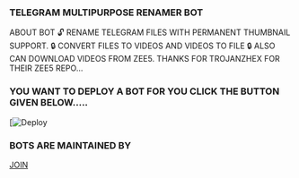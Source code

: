 ### TELEGRAM MULTIPURPOSE RENAMER BOT

ABOUT BOT 
 🔓 RENAME TELEGRAM FILES WITH PERMANENT THUMBNAIL SUPPORT. 
 🔒 CONVERT FILES TO VIDEOS AND VIDEOS TO FILE
 🔒 ALSO CAN DOWNLOAD VIDEOS FROM ZEE5. THANKS FOR TROJANZHEX FOR THEIR ZEE5 REPO... 



### YOU WANT TO DEPLOY A BOT FOR YOU CLICK THE BUTTON GIVEN BELOW.....  

[![Deploy](https://heroku.com/deploy?template=https://github.com/JOHNWICK049/John-File-Rename-Bot)
 

### BOTS ARE MAINTAINED BY
     
[JOIN ](https://t.me/IVALDENA)   


